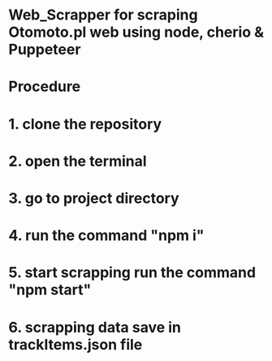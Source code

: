 # Web_Scrapper for scraping Otomoto.pl web using node, cherio & Puppeteer

# Procedure
# 1. clone the repository
# 2. open the terminal
# 3. go to project directory
# 4. run the command "npm i"
# 5. start scrapping run the command "npm start"
# 6. scrapping data save in trackItems.json file